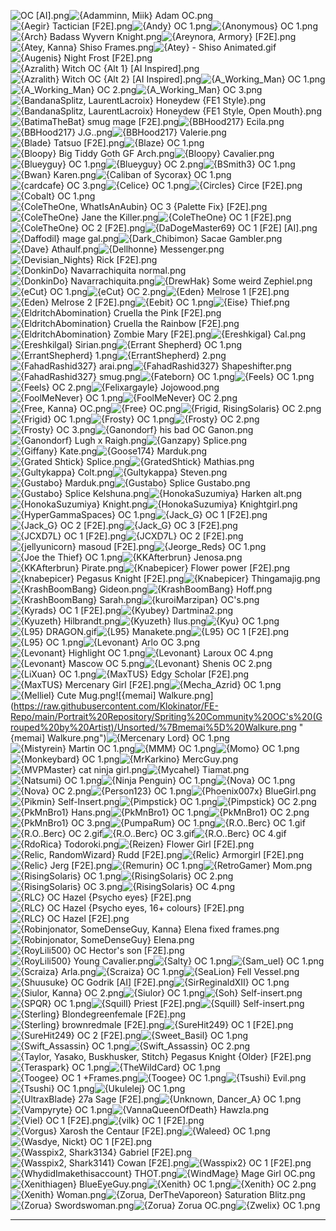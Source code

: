 ![OC [AI].png](https://raw.githubusercontent.com/Klokinator/FE-Repo/main/Portrait%20Repository/Spriting%20Community%20OC's%20(Grouped%20by%20Artist)/Unsorted/OC%20%5BAI%5D.png "OC [AI].png")![{Adamminn, Miik} Adam OC.png](https://raw.githubusercontent.com/Klokinator/FE-Repo/main/Portrait%20Repository/Spriting%20Community%20OC's%20(Grouped%20by%20Artist)/Unsorted/%7BAdamminn,%20Miik%7D%20Adam%20OC.png "{Adamminn, Miik} Adam OC.png")![{Aegir} Tactician [F2E].png](https://raw.githubusercontent.com/Klokinator/FE-Repo/main/Portrait%20Repository/Spriting%20Community%20OC's%20(Grouped%20by%20Artist)/Unsorted/%7BAegir%7D%20Tactician%20%5BF2E%5D.png "{Aegir} Tactician [F2E].png")![{Andy} OC 1.png](https://raw.githubusercontent.com/Klokinator/FE-Repo/main/Portrait%20Repository/Spriting%20Community%20OC's%20(Grouped%20by%20Artist)/Unsorted/%7BAndy%7D%20OC%201.png "{Andy} OC 1.png")![{Anonymous} OC 1.png](https://raw.githubusercontent.com/Klokinator/FE-Repo/main/Portrait%20Repository/Spriting%20Community%20OC's%20(Grouped%20by%20Artist)/Unsorted/%7BAnonymous%7D%20OC%201.png "{Anonymous} OC 1.png")![{Arch} Badass Wyvern Knight.png](https://raw.githubusercontent.com/Klokinator/FE-Repo/main/Portrait%20Repository/Spriting%20Community%20OC's%20(Grouped%20by%20Artist)/Unsorted/%7BArch%7D%20Badass%20Wyvern%20Knight.png "{Arch} Badass Wyvern Knight.png")![{Areynora, Armory} [F2E].png](https://raw.githubusercontent.com/Klokinator/FE-Repo/main/Portrait%20Repository/Spriting%20Community%20OC's%20(Grouped%20by%20Artist)/Unsorted/%7BAreynora,%20Armory%7D%20%5BF2E%5D.png "{Areynora, Armory} [F2E].png")![{Atey, Kanna} Shiso Frames.png](https://raw.githubusercontent.com/Klokinator/FE-Repo/main/Portrait%20Repository/Spriting%20Community%20OC's%20(Grouped%20by%20Artist)/Unsorted/%7BAtey,%20Kanna%7D%20Shiso%20Frames.png "{Atey, Kanna} Shiso Frames.png")![{Atey} - Shiso Animated.gif](https://raw.githubusercontent.com/Klokinator/FE-Repo/main/Portrait%20Repository/Spriting%20Community%20OC's%20(Grouped%20by%20Artist)/Unsorted/%7BAtey%7D%20-%20Shiso%20Animated.gif "{Atey} - Shiso Animated.gif")![{Augenis} Night Frost [F2E].png](https://raw.githubusercontent.com/Klokinator/FE-Repo/main/Portrait%20Repository/Spriting%20Community%20OC's%20(Grouped%20by%20Artist)/Unsorted/%7BAugenis%7D%20Night%20Frost%20%5BF2E%5D.png "{Augenis} Night Frost [F2E].png")![{Azralith} Witch OC {Alt 1} [AI Inspired].png](https://raw.githubusercontent.com/Klokinator/FE-Repo/main/Portrait%20Repository/Spriting%20Community%20OC's%20(Grouped%20by%20Artist)/Unsorted/%7BAzralith%7D%20Witch%20OC%20(Alt%201)%20%5BAI%20Inspired%5D.png "{Azralith} Witch OC {Alt 1} [AI Inspired].png")![{Azralith} Witch OC {Alt 2} [AI Inspired].png](https://raw.githubusercontent.com/Klokinator/FE-Repo/main/Portrait%20Repository/Spriting%20Community%20OC's%20(Grouped%20by%20Artist)/Unsorted/%7BAzralith%7D%20Witch%20OC%20(Alt%202)%20%5BAI%20Inspired%5D.png "{Azralith} Witch OC {Alt 2} [AI Inspired].png")![{A_Working_Man} OC 1.png](https://raw.githubusercontent.com/Klokinator/FE-Repo/main/Portrait%20Repository/Spriting%20Community%20OC's%20(Grouped%20by%20Artist)/Unsorted/%7BA_Working_Man%7D%20OC%201.png "{A_Working_Man} OC 1.png")![{A_Working_Man} OC 2.png](https://raw.githubusercontent.com/Klokinator/FE-Repo/main/Portrait%20Repository/Spriting%20Community%20OC's%20(Grouped%20by%20Artist)/Unsorted/%7BA_Working_Man%7D%20OC%202.png "{A_Working_Man} OC 2.png")![{A_Working_Man} OC 3.png](https://raw.githubusercontent.com/Klokinator/FE-Repo/main/Portrait%20Repository/Spriting%20Community%20OC's%20(Grouped%20by%20Artist)/Unsorted/%7BA_Working_Man%7D%20OC%203.png "{A_Working_Man} OC 3.png")![{BandanaSplitz, LaurentLacroix} Honeydew {FE1 Style}.png](https://raw.githubusercontent.com/Klokinator/FE-Repo/main/Portrait%20Repository/Spriting%20Community%20OC's%20(Grouped%20by%20Artist)/Unsorted/%7BBandanaSplitz,%20LaurentLacroix%7D%20Honeydew%20(FE1%20Style).png "{BandanaSplitz, LaurentLacroix} Honeydew {FE1 Style}.png")![{BandanaSplitz, LaurentLacroix} Honeydew {FE1 Style, Open Mouth}.png](https://raw.githubusercontent.com/Klokinator/FE-Repo/main/Portrait%20Repository/Spriting%20Community%20OC's%20(Grouped%20by%20Artist)/Unsorted/%7BBandanaSplitz,%20LaurentLacroix%7D%20Honeydew%20(FE1%20Style,%20Open%20Mouth).png "{BandanaSplitz, LaurentLacroix} Honeydew {FE1 Style, Open Mouth}.png")![{BatimaTheBat} smug mage [F2E].png](https://raw.githubusercontent.com/Klokinator/FE-Repo/main/Portrait%20Repository/Spriting%20Community%20OC's%20(Grouped%20by%20Artist)/Unsorted/%7BBatimaTheBat%7D%20smug%20mage%20%5BF2E%5D.png "{BatimaTheBat} smug mage [F2E].png")![{BBHood217} Ecila.png](https://raw.githubusercontent.com/Klokinator/FE-Repo/main/Portrait%20Repository/Spriting%20Community%20OC's%20(Grouped%20by%20Artist)/Unsorted/%7BBBHood217%7D%20Ecila.png "{BBHood217} Ecila.png")![{BBHood217} J.G..png](https://raw.githubusercontent.com/Klokinator/FE-Repo/main/Portrait%20Repository/Spriting%20Community%20OC's%20(Grouped%20by%20Artist)/Unsorted/%7BBBHood217%7D%20J.G..png "{BBHood217} J.G..png")![{BBHood217} Valerie.png](https://raw.githubusercontent.com/Klokinator/FE-Repo/main/Portrait%20Repository/Spriting%20Community%20OC's%20(Grouped%20by%20Artist)/Unsorted/%7BBBHood217%7D%20Valerie.png "{BBHood217} Valerie.png")![{Blade} Tatsuo [F2E].png](https://raw.githubusercontent.com/Klokinator/FE-Repo/main/Portrait%20Repository/Spriting%20Community%20OC's%20(Grouped%20by%20Artist)/Unsorted/%7BBlade%7D%20Tatsuo%20%5BF2E%5D.png "{Blade} Tatsuo [F2E].png")![{Blaze} OC 1.png](https://raw.githubusercontent.com/Klokinator/FE-Repo/main/Portrait%20Repository/Spriting%20Community%20OC's%20(Grouped%20by%20Artist)/Unsorted/%7BBlaze%7D%20OC%201.png "{Blaze} OC 1.png")![{Bloopy} Big Tiddy Goth GF Arch.png](https://raw.githubusercontent.com/Klokinator/FE-Repo/main/Portrait%20Repository/Spriting%20Community%20OC's%20(Grouped%20by%20Artist)/Unsorted/%7BBloopy%7D%20Big%20Tiddy%20Goth%20GF%20Arch.png "{Bloopy} Big Tiddy Goth GF Arch.png")![{Bloopy} Cavalier.png](https://raw.githubusercontent.com/Klokinator/FE-Repo/main/Portrait%20Repository/Spriting%20Community%20OC's%20(Grouped%20by%20Artist)/Unsorted/%7BBloopy%7D%20Cavalier.png "{Bloopy} Cavalier.png")![{Blueyguy} OC 1.png](https://raw.githubusercontent.com/Klokinator/FE-Repo/main/Portrait%20Repository/Spriting%20Community%20OC's%20(Grouped%20by%20Artist)/Unsorted/%7BBlueyguy%7D%20OC%201.png "{Blueyguy} OC 1.png")![{Blueyguy} OC 2.png](https://raw.githubusercontent.com/Klokinator/FE-Repo/main/Portrait%20Repository/Spriting%20Community%20OC's%20(Grouped%20by%20Artist)/Unsorted/%7BBlueyguy%7D%20OC%202.png "{Blueyguy} OC 2.png")![{BSmith3} OC 1.png](https://raw.githubusercontent.com/Klokinator/FE-Repo/main/Portrait%20Repository/Spriting%20Community%20OC's%20(Grouped%20by%20Artist)/Unsorted/%7BBSmith3%7D%20OC%201.png "{BSmith3} OC 1.png")![{Bwan} Karen.png](https://raw.githubusercontent.com/Klokinator/FE-Repo/main/Portrait%20Repository/Spriting%20Community%20OC's%20(Grouped%20by%20Artist)/Unsorted/%7BBwan%7D%20Karen.png "{Bwan} Karen.png")![{Caliban of Sycorax} OC 1.png](https://raw.githubusercontent.com/Klokinator/FE-Repo/main/Portrait%20Repository/Spriting%20Community%20OC's%20(Grouped%20by%20Artist)/Unsorted/%7BCaliban%20of%20Sycorax%7D%20OC%201.png "{Caliban of Sycorax} OC 1.png")![{cardcafe} OC 3.png](https://raw.githubusercontent.com/Klokinator/FE-Repo/main/Portrait%20Repository/Spriting%20Community%20OC's%20(Grouped%20by%20Artist)/Unsorted/%7Bcardcafe%7D%20OC%203.png "{cardcafe} OC 3.png")![{Celice} OC 1.png](https://raw.githubusercontent.com/Klokinator/FE-Repo/main/Portrait%20Repository/Spriting%20Community%20OC's%20(Grouped%20by%20Artist)/Unsorted/%7BCelice%7D%20OC%201.png "{Celice} OC 1.png")![{Circles} Circe [F2E].png](https://raw.githubusercontent.com/Klokinator/FE-Repo/main/Portrait%20Repository/Spriting%20Community%20OC's%20(Grouped%20by%20Artist)/Unsorted/%7BCircles%7D%20Circe%20%5BF2E%5D.png "{Circles} Circe [F2E].png")![{Cobalt} OC 1.png](https://raw.githubusercontent.com/Klokinator/FE-Repo/main/Portrait%20Repository/Spriting%20Community%20OC's%20(Grouped%20by%20Artist)/Unsorted/%7BCobalt%7D%20OC%201.png "{Cobalt} OC 1.png")![{ColeTheOne, WhatIsAnAubin} OC 3 {Palette Fix} [F2E].png](https://raw.githubusercontent.com/Klokinator/FE-Repo/main/Portrait%20Repository/Spriting%20Community%20OC's%20(Grouped%20by%20Artist)/Unsorted/%7BColeTheOne,%20WhatIsAnAubin%7D%20OC%203%20(Palette%20Fix)%20%5BF2E%5D.png "{ColeTheOne, WhatIsAnAubin} OC 3 {Palette Fix} [F2E].png")![{ColeTheOne} Jane the Killer.png](https://raw.githubusercontent.com/Klokinator/FE-Repo/main/Portrait%20Repository/Spriting%20Community%20OC's%20(Grouped%20by%20Artist)/Unsorted/%7BColeTheOne%7D%20Jane%20the%20Killer.png "{ColeTheOne} Jane the Killer.png")![{ColeTheOne} OC 1 [F2E].png](https://raw.githubusercontent.com/Klokinator/FE-Repo/main/Portrait%20Repository/Spriting%20Community%20OC's%20(Grouped%20by%20Artist)/Unsorted/%7BColeTheOne%7D%20OC%201%20%5BF2E%5D.png "{ColeTheOne} OC 1 [F2E].png")![{ColeTheOne} OC 2 [F2E].png](https://raw.githubusercontent.com/Klokinator/FE-Repo/main/Portrait%20Repository/Spriting%20Community%20OC's%20(Grouped%20by%20Artist)/Unsorted/%7BColeTheOne%7D%20OC%202%20%5BF2E%5D.png "{ColeTheOne} OC 2 [F2E].png")![{DaDogeMaster69} OC 1 [F2E] [AI].png](https://raw.githubusercontent.com/Klokinator/FE-Repo/main/Portrait%20Repository/Spriting%20Community%20OC's%20(Grouped%20by%20Artist)/Unsorted/%7BDaDogeMaster69%7D%20OC%201%20%5BF2E%5D%20%5BAI%5D.png "{DaDogeMaster69} OC 1 [F2E] [AI].png")![{Daffodil} mage gal.png](https://raw.githubusercontent.com/Klokinator/FE-Repo/main/Portrait%20Repository/Spriting%20Community%20OC's%20(Grouped%20by%20Artist)/Unsorted/%7BDaffodil%7D%20mage%20gal.png "{Daffodil} mage gal.png")![{Dark_Chibimon} Sacae Gambler.png](https://raw.githubusercontent.com/Klokinator/FE-Repo/main/Portrait%20Repository/Spriting%20Community%20OC's%20(Grouped%20by%20Artist)/Unsorted/%7BDark_Chibimon%7D%20Sacae%20Gambler.png "{Dark_Chibimon} Sacae Gambler.png")![{Dave} Athaulf.png](https://raw.githubusercontent.com/Klokinator/FE-Repo/main/Portrait%20Repository/Spriting%20Community%20OC's%20(Grouped%20by%20Artist)/Unsorted/%7BDave%7D%20Athaulf.png "{Dave} Athaulf.png")![{Dellhonne} Messenger.png](https://raw.githubusercontent.com/Klokinator/FE-Repo/main/Portrait%20Repository/Spriting%20Community%20OC's%20(Grouped%20by%20Artist)/Unsorted/%7BDellhonne%7D%20Messenger.png "{Dellhonne} Messenger.png")![{Devisian_Nights} Rick [F2E].png](https://raw.githubusercontent.com/Klokinator/FE-Repo/main/Portrait%20Repository/Spriting%20Community%20OC's%20(Grouped%20by%20Artist)/Unsorted/%7BDevisian_Nights%7D%20Rick%20%5BF2E%5D.png "{Devisian_Nights} Rick [F2E].png")![{DonkinDo} Navarrachiquita normal.png](https://raw.githubusercontent.com/Klokinator/FE-Repo/main/Portrait%20Repository/Spriting%20Community%20OC's%20(Grouped%20by%20Artist)/Unsorted/%7BDonkinDo%7D%20Navarrachiquita%20normal.png "{DonkinDo} Navarrachiquita normal.png")![{DonkinDo} Navarrachiquita.png](https://raw.githubusercontent.com/Klokinator/FE-Repo/main/Portrait%20Repository/Spriting%20Community%20OC's%20(Grouped%20by%20Artist)/Unsorted/%7BDonkinDo%7D%20Navarrachiquita.png "{DonkinDo} Navarrachiquita.png")![{DrewHak} Some weird Zephiel.png](https://raw.githubusercontent.com/Klokinator/FE-Repo/main/Portrait%20Repository/Spriting%20Community%20OC's%20(Grouped%20by%20Artist)/Unsorted/%7BDrewHak%7D%20Some%20weird%20Zephiel.png "{DrewHak} Some weird Zephiel.png")![{eCut} OC 1.png](https://raw.githubusercontent.com/Klokinator/FE-Repo/main/Portrait%20Repository/Spriting%20Community%20OC's%20(Grouped%20by%20Artist)/Unsorted/%7BeCut%7D%20OC%201.png "{eCut} OC 1.png")![{eCut} OC 2.png](https://raw.githubusercontent.com/Klokinator/FE-Repo/main/Portrait%20Repository/Spriting%20Community%20OC's%20(Grouped%20by%20Artist)/Unsorted/%7BeCut%7D%20OC%202.png "{eCut} OC 2.png")![{Eden} Melrose 1 [F2E].png](https://raw.githubusercontent.com/Klokinator/FE-Repo/main/Portrait%20Repository/Spriting%20Community%20OC's%20(Grouped%20by%20Artist)/Unsorted/%7BEden%7D%20Melrose%201%20%5BF2E%5D.png "{Eden} Melrose 1 [F2E].png")![{Eden} Melrose 2 [F2E].png](https://raw.githubusercontent.com/Klokinator/FE-Repo/main/Portrait%20Repository/Spriting%20Community%20OC's%20(Grouped%20by%20Artist)/Unsorted/%7BEden%7D%20Melrose%202%20%5BF2E%5D.png "{Eden} Melrose 2 [F2E].png")![{Eebit} OC 1.png](https://raw.githubusercontent.com/Klokinator/FE-Repo/main/Portrait%20Repository/Spriting%20Community%20OC's%20(Grouped%20by%20Artist)/Unsorted/%7BEebit%7D%20OC%201.png "{Eebit} OC 1.png")![{Eise} Thief.png](https://raw.githubusercontent.com/Klokinator/FE-Repo/main/Portrait%20Repository/Spriting%20Community%20OC's%20(Grouped%20by%20Artist)/Unsorted/%7BEise%7D%20Thief.png "{Eise} Thief.png")![{EldritchAbomination} Cruella the Pink [F2E].png](https://raw.githubusercontent.com/Klokinator/FE-Repo/main/Portrait%20Repository/Spriting%20Community%20OC's%20(Grouped%20by%20Artist)/Unsorted/%7BEldritchAbomination%7D%20Cruella%20the%20Pink%20%5BF2E%5D.png "{EldritchAbomination} Cruella the Pink [F2E].png")![{EldritchAbomination} Cruella the Rainbow [F2E].png](https://raw.githubusercontent.com/Klokinator/FE-Repo/main/Portrait%20Repository/Spriting%20Community%20OC's%20(Grouped%20by%20Artist)/Unsorted/%7BEldritchAbomination%7D%20Cruella%20the%20Rainbow%20%5BF2E%5D.png "{EldritchAbomination} Cruella the Rainbow [F2E].png")![{EldritchAbomination} Zombie Mary [F2E].png](https://raw.githubusercontent.com/Klokinator/FE-Repo/main/Portrait%20Repository/Spriting%20Community%20OC's%20(Grouped%20by%20Artist)/Unsorted/%7BEldritchAbomination%7D%20Zombie%20Mary%20%5BF2E%5D.png "{EldritchAbomination} Zombie Mary [F2E].png")![{Ereshkigal} Cal.png](https://raw.githubusercontent.com/Klokinator/FE-Repo/main/Portrait%20Repository/Spriting%20Community%20OC's%20(Grouped%20by%20Artist)/Unsorted/%7BEreshkigal%7D%20Cal.png "{Ereshkigal} Cal.png")![{Ereshkilgal} Sirian.png](https://raw.githubusercontent.com/Klokinator/FE-Repo/main/Portrait%20Repository/Spriting%20Community%20OC's%20(Grouped%20by%20Artist)/Unsorted/%7BEreshkilgal%7D%20Sirian.png "{Ereshkilgal} Sirian.png")![{Errant Shepherd} OC 1.png](https://raw.githubusercontent.com/Klokinator/FE-Repo/main/Portrait%20Repository/Spriting%20Community%20OC's%20(Grouped%20by%20Artist)/Unsorted/%7BErrant%20Shepherd%7D%20OC%201.png "{Errant Shepherd} OC 1.png")![{ErrantShepherd} 1.png](https://raw.githubusercontent.com/Klokinator/FE-Repo/main/Portrait%20Repository/Spriting%20Community%20OC's%20(Grouped%20by%20Artist)/Unsorted/%7BErrantShepherd%7D%201.png "{ErrantShepherd} 1.png")![{ErrantShepherd} 2.png](https://raw.githubusercontent.com/Klokinator/FE-Repo/main/Portrait%20Repository/Spriting%20Community%20OC's%20(Grouped%20by%20Artist)/Unsorted/%7BErrantShepherd%7D%202.png "{ErrantShepherd} 2.png")![{FahadRashid327} arai.png](https://raw.githubusercontent.com/Klokinator/FE-Repo/main/Portrait%20Repository/Spriting%20Community%20OC's%20(Grouped%20by%20Artist)/Unsorted/%7BFahadRashid327%7D%20arai.png "{FahadRashid327} arai.png")![{FahadRashid327} Shapeshifter.png](https://raw.githubusercontent.com/Klokinator/FE-Repo/main/Portrait%20Repository/Spriting%20Community%20OC's%20(Grouped%20by%20Artist)/Unsorted/%7BFahadRashid327%7D%20Shapeshifter.png "{FahadRashid327} Shapeshifter.png")![{FahadRashid327} smug.png](https://raw.githubusercontent.com/Klokinator/FE-Repo/main/Portrait%20Repository/Spriting%20Community%20OC's%20(Grouped%20by%20Artist)/Unsorted/%7BFahadRashid327%7D%20smug.png "{FahadRashid327} smug.png")![{Fateborn} OC 1.png](https://raw.githubusercontent.com/Klokinator/FE-Repo/main/Portrait%20Repository/Spriting%20Community%20OC's%20(Grouped%20by%20Artist)/Unsorted/%7BFateborn%7D%20OC%201.png "{Fateborn} OC 1.png")![{Feels} OC 1.png](https://raw.githubusercontent.com/Klokinator/FE-Repo/main/Portrait%20Repository/Spriting%20Community%20OC's%20(Grouped%20by%20Artist)/Unsorted/%7BFeels%7D%20OC%201.png "{Feels} OC 1.png")![{Feels} OC 2.png](https://raw.githubusercontent.com/Klokinator/FE-Repo/main/Portrait%20Repository/Spriting%20Community%20OC's%20(Grouped%20by%20Artist)/Unsorted/%7BFeels%7D%20OC%202.png "{Feels} OC 2.png")![{Felixargayle} Jojowood.png](https://raw.githubusercontent.com/Klokinator/FE-Repo/main/Portrait%20Repository/Spriting%20Community%20OC's%20(Grouped%20by%20Artist)/Unsorted/%7BFelixargayle%7D%20Jojowood.png "{Felixargayle} Jojowood.png")![{FoolMeNever} OC 1.png](https://raw.githubusercontent.com/Klokinator/FE-Repo/main/Portrait%20Repository/Spriting%20Community%20OC's%20(Grouped%20by%20Artist)/Unsorted/%7BFoolMeNever%7D%20OC%201.png "{FoolMeNever} OC 1.png")![{FoolMeNever} OC 2.png](https://raw.githubusercontent.com/Klokinator/FE-Repo/main/Portrait%20Repository/Spriting%20Community%20OC's%20(Grouped%20by%20Artist)/Unsorted/%7BFoolMeNever%7D%20OC%202.png "{FoolMeNever} OC 2.png")![{Free, Kanna} OC.png](https://raw.githubusercontent.com/Klokinator/FE-Repo/main/Portrait%20Repository/Spriting%20Community%20OC's%20(Grouped%20by%20Artist)/Unsorted/%7BFree,%20Kanna%7D%20OC.png "{Free, Kanna} OC.png")![{Free} OC.png](https://raw.githubusercontent.com/Klokinator/FE-Repo/main/Portrait%20Repository/Spriting%20Community%20OC's%20(Grouped%20by%20Artist)/Unsorted/%7BFree%7D%20OC.png "{Free} OC.png")![{Frigid, RisingSolaris} OC 2.png](https://raw.githubusercontent.com/Klokinator/FE-Repo/main/Portrait%20Repository/Spriting%20Community%20OC's%20(Grouped%20by%20Artist)/Unsorted/%7BFrigid,%20RisingSolaris%7D%20OC%202.png "{Frigid, RisingSolaris} OC 2.png")![{Frigid} OC 1.png](https://raw.githubusercontent.com/Klokinator/FE-Repo/main/Portrait%20Repository/Spriting%20Community%20OC's%20(Grouped%20by%20Artist)/Unsorted/%7BFrigid%7D%20OC%201.png "{Frigid} OC 1.png")![{Frosty} OC 1.png](https://raw.githubusercontent.com/Klokinator/FE-Repo/main/Portrait%20Repository/Spriting%20Community%20OC's%20(Grouped%20by%20Artist)/Unsorted/%7BFrosty%7D%20OC%201.png "{Frosty} OC 1.png")![{Frosty} OC 2.png](https://raw.githubusercontent.com/Klokinator/FE-Repo/main/Portrait%20Repository/Spriting%20Community%20OC's%20(Grouped%20by%20Artist)/Unsorted/%7BFrosty%7D%20OC%202.png "{Frosty} OC 2.png")![{Frosty} OC 3.png](https://raw.githubusercontent.com/Klokinator/FE-Repo/main/Portrait%20Repository/Spriting%20Community%20OC's%20(Grouped%20by%20Artist)/Unsorted/%7BFrosty%7D%20OC%203.png "{Frosty} OC 3.png")![{Ganondorf} his bad OC Ganon.png](https://raw.githubusercontent.com/Klokinator/FE-Repo/main/Portrait%20Repository/Spriting%20Community%20OC's%20(Grouped%20by%20Artist)/Unsorted/%7BGanondorf%7D%20his%20bad%20OC%20Ganon.png "{Ganondorf} his bad OC Ganon.png")![{Ganondorf} Lugh x Raigh.png](https://raw.githubusercontent.com/Klokinator/FE-Repo/main/Portrait%20Repository/Spriting%20Community%20OC's%20(Grouped%20by%20Artist)/Unsorted/%7BGanondorf%7D%20Lugh%20x%20Raigh.png "{Ganondorf} Lugh x Raigh.png")![{Ganzapy} Splice.png](https://raw.githubusercontent.com/Klokinator/FE-Repo/main/Portrait%20Repository/Spriting%20Community%20OC's%20(Grouped%20by%20Artist)/Unsorted/%7BGanzapy%7D%20Splice.png "{Ganzapy} Splice.png")![{Giffany} Kate.png](https://raw.githubusercontent.com/Klokinator/FE-Repo/main/Portrait%20Repository/Spriting%20Community%20OC's%20(Grouped%20by%20Artist)/Unsorted/%7BGiffany%7D%20Kate.png "{Giffany} Kate.png")![{Goose174} Marduk.png](https://raw.githubusercontent.com/Klokinator/FE-Repo/main/Portrait%20Repository/Spriting%20Community%20OC's%20(Grouped%20by%20Artist)/Unsorted/%7BGoose174%7D%20Marduk.png "{Goose174} Marduk.png")![{Grated Shtick} Splice.png](https://raw.githubusercontent.com/Klokinator/FE-Repo/main/Portrait%20Repository/Spriting%20Community%20OC's%20(Grouped%20by%20Artist)/Unsorted/%7BGrated%20Shtick%7D%20Splice.png "{Grated Shtick} Splice.png")![{GratedShtick} Mathias.png](https://raw.githubusercontent.com/Klokinator/FE-Repo/main/Portrait%20Repository/Spriting%20Community%20OC's%20(Grouped%20by%20Artist)/Unsorted/%7BGratedShtick%7D%20Mathias.png "{GratedShtick} Mathias.png")![{Gultykappa} Colt.png](https://raw.githubusercontent.com/Klokinator/FE-Repo/main/Portrait%20Repository/Spriting%20Community%20OC's%20(Grouped%20by%20Artist)/Unsorted/%7BGultykappa%7D%20Colt.png "{Gultykappa} Colt.png")![{Gultykappa} Steven.png](https://raw.githubusercontent.com/Klokinator/FE-Repo/main/Portrait%20Repository/Spriting%20Community%20OC's%20(Grouped%20by%20Artist)/Unsorted/%7BGultykappa%7D%20Steven.png "{Gultykappa} Steven.png")![{Gustabo} Marduk.png](https://raw.githubusercontent.com/Klokinator/FE-Repo/main/Portrait%20Repository/Spriting%20Community%20OC's%20(Grouped%20by%20Artist)/Unsorted/%7BGustabo%7D%20Marduk.png "{Gustabo} Marduk.png")![{Gustabo} Splice Gustabo.png](https://raw.githubusercontent.com/Klokinator/FE-Repo/main/Portrait%20Repository/Spriting%20Community%20OC's%20(Grouped%20by%20Artist)/Unsorted/%7BGustabo%7D%20Splice%20Gustabo.png "{Gustabo} Splice Gustabo.png")![{Gustabo} Splice Kelshuna.png](https://raw.githubusercontent.com/Klokinator/FE-Repo/main/Portrait%20Repository/Spriting%20Community%20OC's%20(Grouped%20by%20Artist)/Unsorted/%7BGustabo%7D%20Splice%20Kelshuna.png "{Gustabo} Splice Kelshuna.png")![{HonokaSuzumiya} Harken alt.png](https://raw.githubusercontent.com/Klokinator/FE-Repo/main/Portrait%20Repository/Spriting%20Community%20OC's%20(Grouped%20by%20Artist)/Unsorted/%7BHonokaSuzumiya%7D%20Harken%20alt.png "{HonokaSuzumiya} Harken alt.png")![{HonokaSuzumiya} Knight.png](https://raw.githubusercontent.com/Klokinator/FE-Repo/main/Portrait%20Repository/Spriting%20Community%20OC's%20(Grouped%20by%20Artist)/Unsorted/%7BHonokaSuzumiya%7D%20Knight.png "{HonokaSuzumiya} Knight.png")![{HonokaSuzumiya} Knightgirl.png](https://raw.githubusercontent.com/Klokinator/FE-Repo/main/Portrait%20Repository/Spriting%20Community%20OC's%20(Grouped%20by%20Artist)/Unsorted/%7BHonokaSuzumiya%7D%20Knightgirl.png "{HonokaSuzumiya} Knightgirl.png")![{HyperGammaSpaces} OC 1.png](https://raw.githubusercontent.com/Klokinator/FE-Repo/main/Portrait%20Repository/Spriting%20Community%20OC's%20(Grouped%20by%20Artist)/Unsorted/%7BHyperGammaSpaces%7D%20OC%201.png "{HyperGammaSpaces} OC 1.png")![{Jack_G} OC 1 [F2E].png](https://raw.githubusercontent.com/Klokinator/FE-Repo/main/Portrait%20Repository/Spriting%20Community%20OC's%20(Grouped%20by%20Artist)/Unsorted/%7BJack_G%7D%20OC%201%20%5BF2E%5D.png "{Jack_G} OC 1 [F2E].png")![{Jack_G} OC 2 [F2E].png](https://raw.githubusercontent.com/Klokinator/FE-Repo/main/Portrait%20Repository/Spriting%20Community%20OC's%20(Grouped%20by%20Artist)/Unsorted/%7BJack_G%7D%20OC%202%20%5BF2E%5D.png "{Jack_G} OC 2 [F2E].png")![{Jack_G} OC 3 [F2E].png](https://raw.githubusercontent.com/Klokinator/FE-Repo/main/Portrait%20Repository/Spriting%20Community%20OC's%20(Grouped%20by%20Artist)/Unsorted/%7BJack_G%7D%20OC%203%20%5BF2E%5D.png "{Jack_G} OC 3 [F2E].png")![{JCXD7L} OC 1 [F2E].png](https://raw.githubusercontent.com/Klokinator/FE-Repo/main/Portrait%20Repository/Spriting%20Community%20OC's%20(Grouped%20by%20Artist)/Unsorted/%7BJCXD7L%7D%20OC%201%20%5BF2E%5D.png "{JCXD7L} OC 1 [F2E].png")![{JCXD7L} OC 2 [F2E].png](https://raw.githubusercontent.com/Klokinator/FE-Repo/main/Portrait%20Repository/Spriting%20Community%20OC's%20(Grouped%20by%20Artist)/Unsorted/%7BJCXD7L%7D%20OC%202%20%5BF2E%5D.png "{JCXD7L} OC 2 [F2E].png")![{jellyunicorn} masoud [F2E].png](https://raw.githubusercontent.com/Klokinator/FE-Repo/main/Portrait%20Repository/Spriting%20Community%20OC's%20(Grouped%20by%20Artist)/Unsorted/%7Bjellyunicorn%7D%20masoud%20%5BF2E%5D.png "{jellyunicorn} masoud [F2E].png")![{Jeorge_Reds} OC 1.png](https://raw.githubusercontent.com/Klokinator/FE-Repo/main/Portrait%20Repository/Spriting%20Community%20OC's%20(Grouped%20by%20Artist)/Unsorted/%7BJeorge_Reds%7D%20OC%201.png "{Jeorge_Reds} OC 1.png")![{Joe the Thief} OC 1.png](https://raw.githubusercontent.com/Klokinator/FE-Repo/main/Portrait%20Repository/Spriting%20Community%20OC's%20(Grouped%20by%20Artist)/Unsorted/%7BJoe%20the%20Thief%7D%20OC%201.png "{Joe the Thief} OC 1.png")![{KKAfterbrun} Jenosa.png](https://raw.githubusercontent.com/Klokinator/FE-Repo/main/Portrait%20Repository/Spriting%20Community%20OC's%20(Grouped%20by%20Artist)/Unsorted/%7BKKAfterbrun%7D%20Jenosa.png "{KKAfterbrun} Jenosa.png")![{KKAfterbrun} Pirate.png](https://raw.githubusercontent.com/Klokinator/FE-Repo/main/Portrait%20Repository/Spriting%20Community%20OC's%20(Grouped%20by%20Artist)/Unsorted/%7BKKAfterbrun%7D%20Pirate.png "{KKAfterbrun} Pirate.png")![{Knabepicer} Flower power [F2E].png](https://raw.githubusercontent.com/Klokinator/FE-Repo/main/Portrait%20Repository/Spriting%20Community%20OC's%20(Grouped%20by%20Artist)/Unsorted/%7BKnabepicer%7D%20Flower%20power%20%5BF2E%5D.png "{Knabepicer} Flower power [F2E].png")![{knabepicer} Pegasus Knight [F2E].png](https://raw.githubusercontent.com/Klokinator/FE-Repo/main/Portrait%20Repository/Spriting%20Community%20OC's%20(Grouped%20by%20Artist)/Unsorted/%7Bknabepicer%7D%20Pegasus%20Knight%20%5BF2E%5D.png "{knabepicer} Pegasus Knight [F2E].png")![{Knabepicer} Thingamajig.png](https://raw.githubusercontent.com/Klokinator/FE-Repo/main/Portrait%20Repository/Spriting%20Community%20OC's%20(Grouped%20by%20Artist)/Unsorted/%7BKnabepicer%7D%20Thingamajig.png "{Knabepicer} Thingamajig.png")![{KrashBoomBang} Gideon.png](https://raw.githubusercontent.com/Klokinator/FE-Repo/main/Portrait%20Repository/Spriting%20Community%20OC's%20(Grouped%20by%20Artist)/Unsorted/%7BKrashBoomBang%7D%20Gideon.png "{KrashBoomBang} Gideon.png")![{KrashBoomBang} Hoff.png](https://raw.githubusercontent.com/Klokinator/FE-Repo/main/Portrait%20Repository/Spriting%20Community%20OC's%20(Grouped%20by%20Artist)/Unsorted/%7BKrashBoomBang%7D%20Hoff.png "{KrashBoomBang} Hoff.png")![{KrashBoomBang} Sarah.png](https://raw.githubusercontent.com/Klokinator/FE-Repo/main/Portrait%20Repository/Spriting%20Community%20OC's%20(Grouped%20by%20Artist)/Unsorted/%7BKrashBoomBang%7D%20Sarah.png "{KrashBoomBang} Sarah.png")![{kuroiMarzipan} OC's.png](https://raw.githubusercontent.com/Klokinator/FE-Repo/main/Portrait%20Repository/Spriting%20Community%20OC's%20(Grouped%20by%20Artist)/Unsorted/%7BkuroiMarzipan%7D%20OC's.png "{kuroiMarzipan} OC's.png")![{Kyrads} OC 1 [F2E].png](https://raw.githubusercontent.com/Klokinator/FE-Repo/main/Portrait%20Repository/Spriting%20Community%20OC's%20(Grouped%20by%20Artist)/Unsorted/%7BKyrads%7D%20OC%201%20%5BF2E%5D.png "{Kyrads} OC 1 [F2E].png")![{Kyubey} Dartmina2.png](https://raw.githubusercontent.com/Klokinator/FE-Repo/main/Portrait%20Repository/Spriting%20Community%20OC's%20(Grouped%20by%20Artist)/Unsorted/%7BKyubey%7D%20Dartmina2.png "{Kyubey} Dartmina2.png")![{Kyuzeth} Hilbrandt.png](https://raw.githubusercontent.com/Klokinator/FE-Repo/main/Portrait%20Repository/Spriting%20Community%20OC's%20(Grouped%20by%20Artist)/Unsorted/%7BKyuzeth%7D%20Hilbrandt.png "{Kyuzeth} Hilbrandt.png")![{Kyuzeth} Ilus.png](https://raw.githubusercontent.com/Klokinator/FE-Repo/main/Portrait%20Repository/Spriting%20Community%20OC's%20(Grouped%20by%20Artist)/Unsorted/%7BKyuzeth%7D%20Ilus.png "{Kyuzeth} Ilus.png")![{Kyu} OC 1.png](https://raw.githubusercontent.com/Klokinator/FE-Repo/main/Portrait%20Repository/Spriting%20Community%20OC's%20(Grouped%20by%20Artist)/Unsorted/%7BKyu%7D%20OC%201.png "{Kyu} OC 1.png")![{L95} DRAGON.gif](https://raw.githubusercontent.com/Klokinator/FE-Repo/main/Portrait%20Repository/Spriting%20Community%20OC's%20(Grouped%20by%20Artist)/Unsorted/%7BL95%7D%20DRAGON.gif "{L95} DRAGON.gif")![{L95} Manakete.png](https://raw.githubusercontent.com/Klokinator/FE-Repo/main/Portrait%20Repository/Spriting%20Community%20OC's%20(Grouped%20by%20Artist)/Unsorted/%7BL95%7D%20Manakete.png "{L95} Manakete.png")![{L95} OC 1 [F2E].png](https://raw.githubusercontent.com/Klokinator/FE-Repo/main/Portrait%20Repository/Spriting%20Community%20OC's%20(Grouped%20by%20Artist)/Unsorted/%7BL95%7D%20OC%201%20%5BF2E%5D.png "{L95} OC 1 [F2E].png")![{L95} OC 1.png](https://raw.githubusercontent.com/Klokinator/FE-Repo/main/Portrait%20Repository/Spriting%20Community%20OC's%20(Grouped%20by%20Artist)/Unsorted/%7BL95%7D%20OC%201.png "{L95} OC 1.png")![{Levonant} Arlo OC 3.png](https://raw.githubusercontent.com/Klokinator/FE-Repo/main/Portrait%20Repository/Spriting%20Community%20OC's%20(Grouped%20by%20Artist)/Unsorted/%7BLevonant%7D%20Arlo%20OC%203.png "{Levonant} Arlo OC 3.png")![{Levonant} Highlight OC 1.png](https://raw.githubusercontent.com/Klokinator/FE-Repo/main/Portrait%20Repository/Spriting%20Community%20OC's%20(Grouped%20by%20Artist)/Unsorted/%7BLevonant%7D%20Highlight%20OC%201.png "{Levonant} Highlight OC 1.png")![{Levonant} Laroux OC 4.png](https://raw.githubusercontent.com/Klokinator/FE-Repo/main/Portrait%20Repository/Spriting%20Community%20OC's%20(Grouped%20by%20Artist)/Unsorted/%7BLevonant%7D%20Laroux%20OC%204.png "{Levonant} Laroux OC 4.png")![{Levonant} Mascow OC 5.png](https://raw.githubusercontent.com/Klokinator/FE-Repo/main/Portrait%20Repository/Spriting%20Community%20OC's%20(Grouped%20by%20Artist)/Unsorted/%7BLevonant%7D%20Mascow%20OC%205.png "{Levonant} Mascow OC 5.png")![{Levonant} Shenis OC 2.png](https://raw.githubusercontent.com/Klokinator/FE-Repo/main/Portrait%20Repository/Spriting%20Community%20OC's%20(Grouped%20by%20Artist)/Unsorted/%7BLevonant%7D%20Shenis%20OC%202.png "{Levonant} Shenis OC 2.png")![{LiXuan} OC 1.png](https://raw.githubusercontent.com/Klokinator/FE-Repo/main/Portrait%20Repository/Spriting%20Community%20OC's%20(Grouped%20by%20Artist)/Unsorted/%7BLiXuan%7D%20OC%201.png "{LiXuan} OC 1.png")![{MaxTUS} Edgy Scholar [F2E].png](https://raw.githubusercontent.com/Klokinator/FE-Repo/main/Portrait%20Repository/Spriting%20Community%20OC's%20(Grouped%20by%20Artist)/Unsorted/%7BMaxTUS%7D%20Edgy%20Scholar%20%5BF2E%5D.png "{MaxTUS} Edgy Scholar [F2E].png")![{MaxTUS} Mercenary Girl [F2E].png](https://raw.githubusercontent.com/Klokinator/FE-Repo/main/Portrait%20Repository/Spriting%20Community%20OC's%20(Grouped%20by%20Artist)/Unsorted/%7BMaxTUS%7D%20Mercenary%20Girl%20%5BF2E%5D.png "{MaxTUS} Mercenary Girl [F2E].png")![{Mecha_Azrid} OC 1.png](https://raw.githubusercontent.com/Klokinator/FE-Repo/main/Portrait%20Repository/Spriting%20Community%20OC's%20(Grouped%20by%20Artist)/Unsorted/%7BMecha_Azrid%7D%20OC%201.png "{Mecha_Azrid} OC 1.png")![{Melliel} Cute Mug.png](https://raw.githubusercontent.com/Klokinator/FE-Repo/main/Portrait%20Repository/Spriting%20Community%20OC's%20(Grouped%20by%20Artist)/Unsorted/%7BMelliel%7D%20Cute%20Mug.png "{Melliel} Cute Mug.png")![{memai] Walkure.png](https://raw.githubusercontent.com/Klokinator/FE-Repo/main/Portrait%20Repository/Spriting%20Community%20OC's%20(Grouped%20by%20Artist)/Unsorted/%7Bmemai%5D%20Walkure.png "{memai] Walkure.png")![{Mercenary Lord} OC 1.png](https://raw.githubusercontent.com/Klokinator/FE-Repo/main/Portrait%20Repository/Spriting%20Community%20OC's%20(Grouped%20by%20Artist)/Unsorted/%7BMercenary%20Lord%7D%20OC%201.png "{Mercenary Lord} OC 1.png")![{Mistyrein} Martin OC 1.png](https://raw.githubusercontent.com/Klokinator/FE-Repo/main/Portrait%20Repository/Spriting%20Community%20OC's%20(Grouped%20by%20Artist)/Unsorted/%7BMistyrein%7D%20Martin%20OC%201.png "{Mistyrein} Martin OC 1.png")![{MMM} OC 1.png](https://raw.githubusercontent.com/Klokinator/FE-Repo/main/Portrait%20Repository/Spriting%20Community%20OC's%20(Grouped%20by%20Artist)/Unsorted/%7BMMM%7D%20OC%201.png "{MMM} OC 1.png")![{Momo} OC 1.png](https://raw.githubusercontent.com/Klokinator/FE-Repo/main/Portrait%20Repository/Spriting%20Community%20OC's%20(Grouped%20by%20Artist)/Unsorted/%7BMomo%7D%20OC%201.png "{Momo} OC 1.png")![{Monkeybard} OC 1.png](https://raw.githubusercontent.com/Klokinator/FE-Repo/main/Portrait%20Repository/Spriting%20Community%20OC's%20(Grouped%20by%20Artist)/Unsorted/%7BMonkeybard%7D%20OC%201.png "{Monkeybard} OC 1.png")![{MrKarkino} MercGuy.png](https://raw.githubusercontent.com/Klokinator/FE-Repo/main/Portrait%20Repository/Spriting%20Community%20OC's%20(Grouped%20by%20Artist)/Unsorted/%7BMrKarkino%7D%20MercGuy.png "{MrKarkino} MercGuy.png")![{MVPMaster} cat ninja girl.png](https://raw.githubusercontent.com/Klokinator/FE-Repo/main/Portrait%20Repository/Spriting%20Community%20OC's%20(Grouped%20by%20Artist)/Unsorted/%7BMVPMaster%7D%20cat%20ninja%20girl.png "{MVPMaster} cat ninja girl.png")![{Mycahel} Tiamat.png](https://raw.githubusercontent.com/Klokinator/FE-Repo/main/Portrait%20Repository/Spriting%20Community%20OC's%20(Grouped%20by%20Artist)/Unsorted/%7BMycahel%7D%20Tiamat.png "{Mycahel} Tiamat.png")![{Natsumi} OC 1.png](https://raw.githubusercontent.com/Klokinator/FE-Repo/main/Portrait%20Repository/Spriting%20Community%20OC's%20(Grouped%20by%20Artist)/Unsorted/%7BNatsumi%7D%20OC%201.png "{Natsumi} OC 1.png")![{Ninja Penguin} OC 1.png](https://raw.githubusercontent.com/Klokinator/FE-Repo/main/Portrait%20Repository/Spriting%20Community%20OC's%20(Grouped%20by%20Artist)/Unsorted/%7BNinja%20Penguin%7D%20OC%201.png "{Ninja Penguin} OC 1.png")![{Nova} OC 1.png](https://raw.githubusercontent.com/Klokinator/FE-Repo/main/Portrait%20Repository/Spriting%20Community%20OC's%20(Grouped%20by%20Artist)/Unsorted/%7BNova%7D%20OC%201.png "{Nova} OC 1.png")![{Nova} OC 2.png](https://raw.githubusercontent.com/Klokinator/FE-Repo/main/Portrait%20Repository/Spriting%20Community%20OC's%20(Grouped%20by%20Artist)/Unsorted/%7BNova%7D%20OC%202.png "{Nova} OC 2.png")![{Person123} OC 1.png](https://raw.githubusercontent.com/Klokinator/FE-Repo/main/Portrait%20Repository/Spriting%20Community%20OC's%20(Grouped%20by%20Artist)/Unsorted/%7BPerson123%7D%20OC%201.png "{Person123} OC 1.png")![{Phoenix007x} BlueGirl.png](https://raw.githubusercontent.com/Klokinator/FE-Repo/main/Portrait%20Repository/Spriting%20Community%20OC's%20(Grouped%20by%20Artist)/Unsorted/%7BPhoenix007x%7D%20BlueGirl.png "{Phoenix007x} BlueGirl.png")![{Pikmin} Self-Insert.png](https://raw.githubusercontent.com/Klokinator/FE-Repo/main/Portrait%20Repository/Spriting%20Community%20OC's%20(Grouped%20by%20Artist)/Unsorted/%7BPikmin%7D%20Self-Insert.png "{Pikmin} Self-Insert.png")![{Pimpstick} OC 1.png](https://raw.githubusercontent.com/Klokinator/FE-Repo/main/Portrait%20Repository/Spriting%20Community%20OC's%20(Grouped%20by%20Artist)/Unsorted/%7BPimpstick%7D%20OC%201.png "{Pimpstick} OC 1.png")![{Pimpstick} OC 2.png](https://raw.githubusercontent.com/Klokinator/FE-Repo/main/Portrait%20Repository/Spriting%20Community%20OC's%20(Grouped%20by%20Artist)/Unsorted/%7BPimpstick%7D%20OC%202.png "{Pimpstick} OC 2.png")![{PkMnBro1} Hans.png](https://raw.githubusercontent.com/Klokinator/FE-Repo/main/Portrait%20Repository/Spriting%20Community%20OC's%20(Grouped%20by%20Artist)/Unsorted/%7BPkMnBro1%7D%20Hans.png "{PkMnBro1} Hans.png")![{PkMnBro1} OC 1.png](https://raw.githubusercontent.com/Klokinator/FE-Repo/main/Portrait%20Repository/Spriting%20Community%20OC's%20(Grouped%20by%20Artist)/Unsorted/%7BPkMnBro1%7D%20OC%201.png "{PkMnBro1} OC 1.png")![{PkMnBro1} OC 2.png](https://raw.githubusercontent.com/Klokinator/FE-Repo/main/Portrait%20Repository/Spriting%20Community%20OC's%20(Grouped%20by%20Artist)/Unsorted/%7BPkMnBro1%7D%20OC%202.png "{PkMnBro1} OC 2.png")![{PkMnBro1} OC 3.png](https://raw.githubusercontent.com/Klokinator/FE-Repo/main/Portrait%20Repository/Spriting%20Community%20OC's%20(Grouped%20by%20Artist)/Unsorted/%7BPkMnBro1%7D%20OC%203.png "{PkMnBro1} OC 3.png")![{PumpaRum} OC 1.png](https://raw.githubusercontent.com/Klokinator/FE-Repo/main/Portrait%20Repository/Spriting%20Community%20OC's%20(Grouped%20by%20Artist)/Unsorted/%7BPumpaRum%7D%20OC%201.png "{PumpaRum} OC 1.png")![{R.O..Berc} OC 1.gif](https://raw.githubusercontent.com/Klokinator/FE-Repo/main/Portrait%20Repository/Spriting%20Community%20OC's%20(Grouped%20by%20Artist)/Unsorted/%7BR.O..Berc%7D%20OC%201.gif "{R.O..Berc} OC 1.gif")![{R.O..Berc} OC 2.gif](https://raw.githubusercontent.com/Klokinator/FE-Repo/main/Portrait%20Repository/Spriting%20Community%20OC's%20(Grouped%20by%20Artist)/Unsorted/%7BR.O..Berc%7D%20OC%202.gif "{R.O..Berc} OC 2.gif")![{R.O..Berc} OC 3.gif](https://raw.githubusercontent.com/Klokinator/FE-Repo/main/Portrait%20Repository/Spriting%20Community%20OC's%20(Grouped%20by%20Artist)/Unsorted/%7BR.O..Berc%7D%20OC%203.gif "{R.O..Berc} OC 3.gif")![{R.O..Berc} OC 4.gif](https://raw.githubusercontent.com/Klokinator/FE-Repo/main/Portrait%20Repository/Spriting%20Community%20OC's%20(Grouped%20by%20Artist)/Unsorted/%7BR.O..Berc%7D%20OC%204.gif "{R.O..Berc} OC 4.gif")![{RdoRica} Todoroki.png](https://raw.githubusercontent.com/Klokinator/FE-Repo/main/Portrait%20Repository/Spriting%20Community%20OC's%20(Grouped%20by%20Artist)/Unsorted/%7BRdoRica%7D%20Todoroki.png "{RdoRica} Todoroki.png")![{Reizen} Flower Girl [F2E].png](https://raw.githubusercontent.com/Klokinator/FE-Repo/main/Portrait%20Repository/Spriting%20Community%20OC's%20(Grouped%20by%20Artist)/Unsorted/%7BReizen%7D%20Flower%20Girl%20%5BF2E%5D.png "{Reizen} Flower Girl [F2E].png")![{Relic, RandomWizard} Rudd [F2E].png](https://raw.githubusercontent.com/Klokinator/FE-Repo/main/Portrait%20Repository/Spriting%20Community%20OC's%20(Grouped%20by%20Artist)/Unsorted/%7BRelic,%20RandomWizard%7D%20Rudd%20%5BF2E%5D.png "{Relic, RandomWizard} Rudd [F2E].png")![{Relic} Armorgirl [F2E].png](https://raw.githubusercontent.com/Klokinator/FE-Repo/main/Portrait%20Repository/Spriting%20Community%20OC's%20(Grouped%20by%20Artist)/Unsorted/%7BRelic%7D%20Armorgirl%20%5BF2E%5D.png "{Relic} Armorgirl [F2E].png")![{Relic} Jerg [F2E].png](https://raw.githubusercontent.com/Klokinator/FE-Repo/main/Portrait%20Repository/Spriting%20Community%20OC's%20(Grouped%20by%20Artist)/Unsorted/%7BRelic%7D%20Jerg%20%5BF2E%5D.png "{Relic} Jerg [F2E].png")![{Remurin} OC 1.png](https://raw.githubusercontent.com/Klokinator/FE-Repo/main/Portrait%20Repository/Spriting%20Community%20OC's%20(Grouped%20by%20Artist)/Unsorted/%7BRemurin%7D%20OC%201.png "{Remurin} OC 1.png")![{RetroGamer} Mom.png](https://raw.githubusercontent.com/Klokinator/FE-Repo/main/Portrait%20Repository/Spriting%20Community%20OC's%20(Grouped%20by%20Artist)/Unsorted/%7BRetroGamer%7D%20Mom.png "{RetroGamer} Mom.png")![{RisingSolaris} OC 1.png](https://raw.githubusercontent.com/Klokinator/FE-Repo/main/Portrait%20Repository/Spriting%20Community%20OC's%20(Grouped%20by%20Artist)/Unsorted/%7BRisingSolaris%7D%20OC%201.png "{RisingSolaris} OC 1.png")![{RisingSolaris} OC 2.png](https://raw.githubusercontent.com/Klokinator/FE-Repo/main/Portrait%20Repository/Spriting%20Community%20OC's%20(Grouped%20by%20Artist)/Unsorted/%7BRisingSolaris%7D%20OC%202.png "{RisingSolaris} OC 2.png")![{RisingSolaris} OC 3.png](https://raw.githubusercontent.com/Klokinator/FE-Repo/main/Portrait%20Repository/Spriting%20Community%20OC's%20(Grouped%20by%20Artist)/Unsorted/%7BRisingSolaris%7D%20OC%203.png "{RisingSolaris} OC 3.png")![{RisingSolaris} OC 4.png](https://raw.githubusercontent.com/Klokinator/FE-Repo/main/Portrait%20Repository/Spriting%20Community%20OC's%20(Grouped%20by%20Artist)/Unsorted/%7BRisingSolaris%7D%20OC%204.png "{RisingSolaris} OC 4.png")![{RLC} OC Hazel {Psycho eyes} [F2E].png](https://raw.githubusercontent.com/Klokinator/FE-Repo/main/Portrait%20Repository/Spriting%20Community%20OC's%20(Grouped%20by%20Artist)/Unsorted/%7BRLC%7D%20OC%20Hazel%20(Psycho%20eyes)%20%5BF2E%5D.png "{RLC} OC Hazel {Psycho eyes} [F2E].png")![{RLC} OC Hazel {Psycho eyes, 16+ colours} [F2E].png](https://raw.githubusercontent.com/Klokinator/FE-Repo/main/Portrait%20Repository/Spriting%20Community%20OC's%20(Grouped%20by%20Artist)/Unsorted/%7BRLC%7D%20OC%20Hazel%20(Psycho%20eyes,%2016%2B%20colours)%20%5BF2E%5D.png "{RLC} OC Hazel {Psycho eyes, 16+ colours} [F2E].png")![{RLC} OC Hazel [F2E].png](https://raw.githubusercontent.com/Klokinator/FE-Repo/main/Portrait%20Repository/Spriting%20Community%20OC's%20(Grouped%20by%20Artist)/Unsorted/%7BRLC%7D%20OC%20Hazel%20%5BF2E%5D.png "{RLC} OC Hazel [F2E].png")![{Robinjonator, SomeDenseGuy, Kanna} Elena fixed frames.png](https://raw.githubusercontent.com/Klokinator/FE-Repo/main/Portrait%20Repository/Spriting%20Community%20OC's%20(Grouped%20by%20Artist)/Unsorted/%7BRobinjonator,%20SomeDenseGuy,%20Kanna%7D%20Elena%20fixed%20frames.png "{Robinjonator, SomeDenseGuy, Kanna} Elena fixed frames.png")![{Robinjonator, SomeDenseGuy} Elena.png](https://raw.githubusercontent.com/Klokinator/FE-Repo/main/Portrait%20Repository/Spriting%20Community%20OC's%20(Grouped%20by%20Artist)/Unsorted/%7BRobinjonator,%20SomeDenseGuy%7D%20Elena.png "{Robinjonator, SomeDenseGuy} Elena.png")![{RoyLili500} OC Hector's son [F2E].png](https://raw.githubusercontent.com/Klokinator/FE-Repo/main/Portrait%20Repository/Spriting%20Community%20OC's%20(Grouped%20by%20Artist)/Unsorted/%7BRoyLili500%7D%20OC%20Hector's%20son%20%5BF2E%5D.png "{RoyLili500} OC Hector's son [F2E].png")![{RoyLili500} Young Cavalier.png](https://raw.githubusercontent.com/Klokinator/FE-Repo/main/Portrait%20Repository/Spriting%20Community%20OC's%20(Grouped%20by%20Artist)/Unsorted/%7BRoyLili500%7D%20Young%20Cavalier.png "{RoyLili500} Young Cavalier.png")![{Salty} OC 1.png](https://raw.githubusercontent.com/Klokinator/FE-Repo/main/Portrait%20Repository/Spriting%20Community%20OC's%20(Grouped%20by%20Artist)/Unsorted/%7BSalty%7D%20OC%201.png "{Salty} OC 1.png")![{Sam_uel} OC 1.png](https://raw.githubusercontent.com/Klokinator/FE-Repo/main/Portrait%20Repository/Spriting%20Community%20OC's%20(Grouped%20by%20Artist)/Unsorted/%7BSam_uel%7D%20OC%201.png "{Sam_uel} OC 1.png")![{Scraiza} Arla.png](https://raw.githubusercontent.com/Klokinator/FE-Repo/main/Portrait%20Repository/Spriting%20Community%20OC's%20(Grouped%20by%20Artist)/Unsorted/%7BScraiza%7D%20Arla.png "{Scraiza} Arla.png")![{Scraiza} OC 1.png](https://raw.githubusercontent.com/Klokinator/FE-Repo/main/Portrait%20Repository/Spriting%20Community%20OC's%20(Grouped%20by%20Artist)/Unsorted/%7BScraiza%7D%20OC%201.png "{Scraiza} OC 1.png")![{SeaLion} Fell Vessel.png](https://raw.githubusercontent.com/Klokinator/FE-Repo/main/Portrait%20Repository/Spriting%20Community%20OC's%20(Grouped%20by%20Artist)/Unsorted/%7BSeaLion%7D%20Fell%20Vessel.png "{SeaLion} Fell Vessel.png")![{Shuusuke} OC Godrik [AI] [F2E].png](https://raw.githubusercontent.com/Klokinator/FE-Repo/main/Portrait%20Repository/Spriting%20Community%20OC's%20(Grouped%20by%20Artist)/Unsorted/%7BShuusuke%7D%20OC%20Godrik%20%5BAI%5D%20%5BF2E%5D.png "{Shuusuke} OC Godrik [AI] [F2E].png")![{SirReginaldXII} OC 1.png](https://raw.githubusercontent.com/Klokinator/FE-Repo/main/Portrait%20Repository/Spriting%20Community%20OC's%20(Grouped%20by%20Artist)/Unsorted/%7BSirReginaldXII%7D%20OC%201.png "{SirReginaldXII} OC 1.png")![{Siulor, Kanna} OC 2.png](https://raw.githubusercontent.com/Klokinator/FE-Repo/main/Portrait%20Repository/Spriting%20Community%20OC's%20(Grouped%20by%20Artist)/Unsorted/%7BSiulor,%20Kanna%7D%20OC%202.png "{Siulor, Kanna} OC 2.png")![{Siulor} OC 1.png](https://raw.githubusercontent.com/Klokinator/FE-Repo/main/Portrait%20Repository/Spriting%20Community%20OC's%20(Grouped%20by%20Artist)/Unsorted/%7BSiulor%7D%20OC%201.png "{Siulor} OC 1.png")![{Soh} Self-insert.png](https://raw.githubusercontent.com/Klokinator/FE-Repo/main/Portrait%20Repository/Spriting%20Community%20OC's%20(Grouped%20by%20Artist)/Unsorted/%7BSoh%7D%20Self-insert.png "{Soh} Self-insert.png")![{SPQR} OC 1.png](https://raw.githubusercontent.com/Klokinator/FE-Repo/main/Portrait%20Repository/Spriting%20Community%20OC's%20(Grouped%20by%20Artist)/Unsorted/%7BSPQR%7D%20OC%201.png "{SPQR} OC 1.png")![{Squill} Priest [F2E].png](https://raw.githubusercontent.com/Klokinator/FE-Repo/main/Portrait%20Repository/Spriting%20Community%20OC's%20(Grouped%20by%20Artist)/Unsorted/%7BSquill%7D%20Priest%20%5BF2E%5D.png "{Squill} Priest [F2E].png")![{Squill} Self-insert.png](https://raw.githubusercontent.com/Klokinator/FE-Repo/main/Portrait%20Repository/Spriting%20Community%20OC's%20(Grouped%20by%20Artist)/Unsorted/%7BSquill%7D%20Self-insert.png "{Squill} Self-insert.png")![{Sterling} Blondegreenfemale [F2E].png](https://raw.githubusercontent.com/Klokinator/FE-Repo/main/Portrait%20Repository/Spriting%20Community%20OC's%20(Grouped%20by%20Artist)/Unsorted/%7BSterling%7D%20Blondegreenfemale%20%5BF2E%5D.png "{Sterling} Blondegreenfemale [F2E].png")![{Sterling} brownredmale [F2E].png](https://raw.githubusercontent.com/Klokinator/FE-Repo/main/Portrait%20Repository/Spriting%20Community%20OC's%20(Grouped%20by%20Artist)/Unsorted/%7BSterling%7D%20brownredmale%20%5BF2E%5D.png "{Sterling} brownredmale [F2E].png")![{SureHit249} OC 1 [F2E].png](https://raw.githubusercontent.com/Klokinator/FE-Repo/main/Portrait%20Repository/Spriting%20Community%20OC's%20(Grouped%20by%20Artist)/Unsorted/%7BSureHit249%7D%20OC%201%20%5BF2E%5D.png "{SureHit249} OC 1 [F2E].png")![{SureHit249} OC 2 [F2E].png](https://raw.githubusercontent.com/Klokinator/FE-Repo/main/Portrait%20Repository/Spriting%20Community%20OC's%20(Grouped%20by%20Artist)/Unsorted/%7BSureHit249%7D%20OC%202%20%5BF2E%5D.png "{SureHit249} OC 2 [F2E].png")![{Sweet_Basil} OC 1.png](https://raw.githubusercontent.com/Klokinator/FE-Repo/main/Portrait%20Repository/Spriting%20Community%20OC's%20(Grouped%20by%20Artist)/Unsorted/%7BSweet_Basil%7D%20OC%201.png "{Sweet_Basil} OC 1.png")![{Swift_Assassin} OC 1.png](https://raw.githubusercontent.com/Klokinator/FE-Repo/main/Portrait%20Repository/Spriting%20Community%20OC's%20(Grouped%20by%20Artist)/Unsorted/%7BSwift_Assassin%7D%20OC%201.png "{Swift_Assassin} OC 1.png")![{Swift_Assassin} OC 2.png](https://raw.githubusercontent.com/Klokinator/FE-Repo/main/Portrait%20Repository/Spriting%20Community%20OC's%20(Grouped%20by%20Artist)/Unsorted/%7BSwift_Assassin%7D%20OC%202.png "{Swift_Assassin} OC 2.png")![{Taylor, Yasako, Buskhusker, Stitch} Pegasus Knight {Older} [F2E].png](https://raw.githubusercontent.com/Klokinator/FE-Repo/main/Portrait%20Repository/Spriting%20Community%20OC's%20(Grouped%20by%20Artist)/Unsorted/%7BTaylor,%20Yasako,%20Buskhusker,%20Stitch%7D%20Pegasus%20Knight%20(Older)%20%5BF2E%5D.png "{Taylor, Yasako, Buskhusker, Stitch} Pegasus Knight {Older} [F2E].png")![{Teraspark} OC 1.png](https://raw.githubusercontent.com/Klokinator/FE-Repo/main/Portrait%20Repository/Spriting%20Community%20OC's%20(Grouped%20by%20Artist)/Unsorted/%7BTeraspark%7D%20OC%201.png "{Teraspark} OC 1.png")![{TheWildCard} OC 1.png](https://raw.githubusercontent.com/Klokinator/FE-Repo/main/Portrait%20Repository/Spriting%20Community%20OC's%20(Grouped%20by%20Artist)/Unsorted/%7BTheWildCard%7D%20OC%201.png "{TheWildCard} OC 1.png")![{Toogee} OC 1 +Frames.png](https://raw.githubusercontent.com/Klokinator/FE-Repo/main/Portrait%20Repository/Spriting%20Community%20OC's%20(Grouped%20by%20Artist)/Unsorted/%7BToogee%7D%20OC%201%20%2BFrames.png "{Toogee} OC 1 +Frames.png")![{Toogee} OC 1.png](https://raw.githubusercontent.com/Klokinator/FE-Repo/main/Portrait%20Repository/Spriting%20Community%20OC's%20(Grouped%20by%20Artist)/Unsorted/%7BToogee%7D%20OC%201.png "{Toogee} OC 1.png")![{Tsushi} Evil.png](https://raw.githubusercontent.com/Klokinator/FE-Repo/main/Portrait%20Repository/Spriting%20Community%20OC's%20(Grouped%20by%20Artist)/Unsorted/%7BTsushi%7D%20Evil.png "{Tsushi} Evil.png")![{Tsushi} OC 1.png](https://raw.githubusercontent.com/Klokinator/FE-Repo/main/Portrait%20Repository/Spriting%20Community%20OC's%20(Grouped%20by%20Artist)/Unsorted/%7BTsushi%7D%20OC%201.png "{Tsushi} OC 1.png")![{Ukulelej} OC 1.png](https://raw.githubusercontent.com/Klokinator/FE-Repo/main/Portrait%20Repository/Spriting%20Community%20OC's%20(Grouped%20by%20Artist)/Unsorted/%7BUkulelej%7D%20OC%201.png "{Ukulelej} OC 1.png")![{UltraxBlade} 27a Sage [F2E].png](https://raw.githubusercontent.com/Klokinator/FE-Repo/main/Portrait%20Repository/Spriting%20Community%20OC's%20(Grouped%20by%20Artist)/Unsorted/%7BUltraxBlade%7D%2027a%20Sage%20%5BF2E%5D.png "{UltraxBlade} 27a Sage [F2E].png")![{Unknown, Dancer_A} OC 1.png](https://raw.githubusercontent.com/Klokinator/FE-Repo/main/Portrait%20Repository/Spriting%20Community%20OC's%20(Grouped%20by%20Artist)/Unsorted/%7BUnknown,%20Dancer_A%7D%20OC%201.png "{Unknown, Dancer_A} OC 1.png")![{Vampyryte} OC 1.png](https://raw.githubusercontent.com/Klokinator/FE-Repo/main/Portrait%20Repository/Spriting%20Community%20OC's%20(Grouped%20by%20Artist)/Unsorted/%7BVampyryte%7D%20OC%201.png "{Vampyryte} OC 1.png")![{VannaQueenOfDeath} Hawzla.png](https://raw.githubusercontent.com/Klokinator/FE-Repo/main/Portrait%20Repository/Spriting%20Community%20OC's%20(Grouped%20by%20Artist)/Unsorted/%7BVannaQueenOfDeath%7D%20Hawzla.png "{VannaQueenOfDeath} Hawzla.png")![{Viel} OC 1 [F2E].png](https://raw.githubusercontent.com/Klokinator/FE-Repo/main/Portrait%20Repository/Spriting%20Community%20OC's%20(Grouped%20by%20Artist)/Unsorted/%7BViel%7D%20OC%201%20%5BF2E%5D.png "{Viel} OC 1 [F2E].png")![{vilk} OC 1 [F2E].png](https://raw.githubusercontent.com/Klokinator/FE-Repo/main/Portrait%20Repository/Spriting%20Community%20OC's%20(Grouped%20by%20Artist)/Unsorted/%7Bvilk%7D%20OC%201%20%5BF2E%5D.png "{vilk} OC 1 [F2E].png")![{Vorgus} Xarosh the Centaur [F2E].png](https://raw.githubusercontent.com/Klokinator/FE-Repo/main/Portrait%20Repository/Spriting%20Community%20OC's%20(Grouped%20by%20Artist)/Unsorted/%7BVorgus%7D%20Xarosh%20the%20Centaur%20%5BF2E%5D.png "{Vorgus} Xarosh the Centaur [F2E].png")![{Waleed} OC 1.png](https://raw.githubusercontent.com/Klokinator/FE-Repo/main/Portrait%20Repository/Spriting%20Community%20OC's%20(Grouped%20by%20Artist)/Unsorted/%7BWaleed%7D%20OC%201.png "{Waleed} OC 1.png")![{Wasdye, Nickt} OC 1 [F2E].png](https://raw.githubusercontent.com/Klokinator/FE-Repo/main/Portrait%20Repository/Spriting%20Community%20OC's%20(Grouped%20by%20Artist)/Unsorted/%7BWasdye,%20Nickt%7D%20OC%201%20%5BF2E%5D.png "{Wasdye, Nickt} OC 1 [F2E].png")![{Wasspix2, Shark3134} Gabriel [F2E].png](https://raw.githubusercontent.com/Klokinator/FE-Repo/main/Portrait%20Repository/Spriting%20Community%20OC's%20(Grouped%20by%20Artist)/Unsorted/%7BWasspix2,%20Shark3134%7D%20Gabriel%20%5BF2E%5D.png "{Wasspix2, Shark3134} Gabriel [F2E].png")![{Wasspix2, Shark3141} Cowan [F2E].png](https://raw.githubusercontent.com/Klokinator/FE-Repo/main/Portrait%20Repository/Spriting%20Community%20OC's%20(Grouped%20by%20Artist)/Unsorted/%7BWasspix2,%20Shark3141%7D%20Cowan%20%5BF2E%5D.png "{Wasspix2, Shark3141} Cowan [F2E].png")![{Wasspix2} OC 1 [F2E].png](https://raw.githubusercontent.com/Klokinator/FE-Repo/main/Portrait%20Repository/Spriting%20Community%20OC's%20(Grouped%20by%20Artist)/Unsorted/%7BWasspix2%7D%20OC%201%20%5BF2E%5D.png "{Wasspix2} OC 1 [F2E].png")![{WhydidImakethisaccount} THOT.png](https://raw.githubusercontent.com/Klokinator/FE-Repo/main/Portrait%20Repository/Spriting%20Community%20OC's%20(Grouped%20by%20Artist)/Unsorted/%7BWhydidImakethisaccount%7D%20THOT.png "{WhydidImakethisaccount} THOT.png")![{WindMage} Mage Girl OC.png](https://raw.githubusercontent.com/Klokinator/FE-Repo/main/Portrait%20Repository/Spriting%20Community%20OC's%20(Grouped%20by%20Artist)/Unsorted/%7BWindMage%7D%20Mage%20Girl%20OC.png "{WindMage} Mage Girl OC.png")![{Xenithiagen} BlueEyeGuy.png](https://raw.githubusercontent.com/Klokinator/FE-Repo/main/Portrait%20Repository/Spriting%20Community%20OC's%20(Grouped%20by%20Artist)/Unsorted/%7BXenithiagen%7D%20BlueEyeGuy.png "{Xenithiagen} BlueEyeGuy.png")![{Xenith} OC 1.png](https://raw.githubusercontent.com/Klokinator/FE-Repo/main/Portrait%20Repository/Spriting%20Community%20OC's%20(Grouped%20by%20Artist)/Unsorted/%7BXenith%7D%20OC%201.png "{Xenith} OC 1.png")![{Xenith} OC 2.png](https://raw.githubusercontent.com/Klokinator/FE-Repo/main/Portrait%20Repository/Spriting%20Community%20OC's%20(Grouped%20by%20Artist)/Unsorted/%7BXenith%7D%20OC%202.png "{Xenith} OC 2.png")![{Xenith} Woman.png](https://raw.githubusercontent.com/Klokinator/FE-Repo/main/Portrait%20Repository/Spriting%20Community%20OC's%20(Grouped%20by%20Artist)/Unsorted/%7BXenith%7D%20Woman.png "{Xenith} Woman.png")![{Zorua, DerTheVaporeon} Saturation Blitz.png](https://raw.githubusercontent.com/Klokinator/FE-Repo/main/Portrait%20Repository/Spriting%20Community%20OC's%20(Grouped%20by%20Artist)/Unsorted/%7BZorua,%20DerTheVaporeon%7D%20Saturation%20Blitz.png "{Zorua, DerTheVaporeon} Saturation Blitz.png")![{Zorua} Swordswoman.png](https://raw.githubusercontent.com/Klokinator/FE-Repo/main/Portrait%20Repository/Spriting%20Community%20OC's%20(Grouped%20by%20Artist)/Unsorted/%7BZorua%7D%20Swordswoman.png "{Zorua} Swordswoman.png")![{Zorua} Zorua OC.png](https://raw.githubusercontent.com/Klokinator/FE-Repo/main/Portrait%20Repository/Spriting%20Community%20OC's%20(Grouped%20by%20Artist)/Unsorted/%7BZorua%7D%20Zorua%20OC.png "{Zorua} Zorua OC.png")![{Zwelix} OC 1.png](https://raw.githubusercontent.com/Klokinator/FE-Repo/main/Portrait%20Repository/Spriting%20Community%20OC's%20(Grouped%20by%20Artist)/Unsorted/%7BZwelix%7D%20OC%201.png "{Zwelix} OC 1.png")



----

